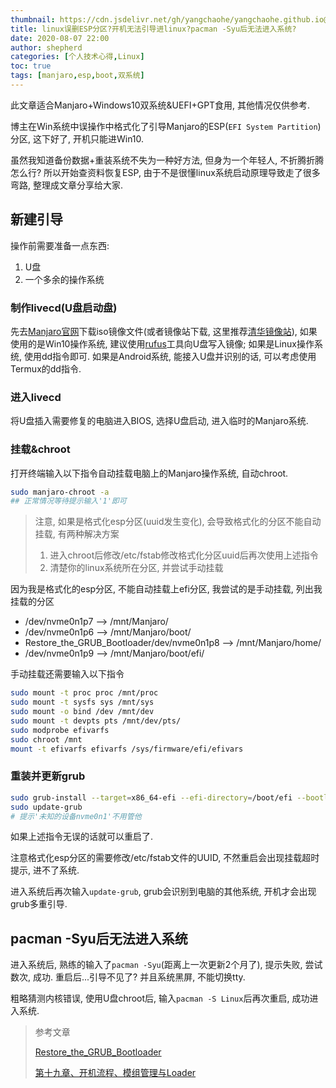 ```yaml
---
thumbnail: https://cdn.jsdelivr.net/gh/yangchaohe/yangchaohe.github.io@static/img/article/thumbnail/manjaro/manjaro-cat.jpg
title: linux误删ESP分区?开机无法引导进linux?pacman -Syu后无法进入系统?
date: 2020-08-07 22:00
author: shepherd
categories: [个人技术心得,Linux]
toc: true
tags: [manjaro,esp,boot,双系统]
---
```


 此文章适合Manjaro+Windows10双系统&UEFI+GPT食用, 其他情况仅供参考.

<!-- more -->

博主在Win系统中误操作中格式化了引导Manjaro的ESP(`EFI System Partition`)分区, 这下好了, 开机只能进Win10.

虽然我知道备份数据+重装系统不失为一种好方法, 但身为一个年轻人, 不折腾折腾怎么行? 所以开始查资料恢复ESP, 由于不是很懂linux系统启动原理导致走了很多弯路, 整理成文章分享给大家. 

<!--文章分为操作部分和理论部分, 如果你想快点恢复ESP分区, [请点击跳转操作部分](##实际操作).-->

## 新建引导

操作前需要准备一点东西:

1. U盘
2. 一个多余的操作系统

### 制作livecd(U盘启动盘)

先去[Manjaro官网](https://manjaro.org/)下载iso镜像文件(或者镜像站下载, 这里推荐[清华镜像站](https://mirrors.tuna.tsinghua.edu.cn/osdn/storage/g/m/ma/manjaro/)), 如果使用的是Win10操作系统, 建议使用[rufus](https://github.com/pbatard/rufus/tree/master/src)工具向U盘写入镜像; 如果是Linux操作系统, 使用dd指令即可. 如果是Android系统, 能接入U盘并识别的话, 可以考虑使用Termux的dd指令.

### 进入livecd

将U盘插入需要修复的电脑进入BIOS, 选择U盘启动, 进入临时的Manjaro系统.

### 挂载&chroot

打开终端输入以下指令自动挂载电脑上的Manjaro操作系统, 自动chroot.

```bash
sudo manjaro-chroot -a
## 正常情况等待提示输入'1'即可
```

> 注意, 如果是格式化esp分区(uuid发生变化), 会导致格式化的分区不能自动挂载, 有两种解决方案
>
> 1. 进入chroot后修改/etc/fstab修改格式化分区uuid后再次使用上述指令
> 2. 清楚你的linux系统所在分区, 并尝试手动挂载

因为我是格式化的esp分区, 不能自动挂载上efi分区, 我尝试的是手动挂载, 列出我挂载的分区

- /dev/nvme0n1p7  --> /mnt/Manjaro/
- /dev/nvme0n1p6 --> /mnt/Manjaro/boot/
- Restore_the_GRUB_Bootloader/dev/nvme0n1p8 --> /mnt/Manjaro/home/
- /dev/nvme0n1p9 --> /mnt/Manjaro/boot/efi/

手动挂载还需要输入以下指令

```bash
sudo mount -t proc proc /mnt/proc
sudo mount -t sysfs sys /mnt/sys
sudo mount -o bind /dev /mnt/dev
sudo mount -t devpts pts /mnt/dev/pts/
sudo modprobe efivarfs
sudo chroot /mnt
mount -t efivarfs efivarfs /sys/firmware/efi/efivars
```

### 重装并更新grub

```bash
sudo grub-install --target=x86_64-efi --efi-directory=/boot/efi --bootloader-id=manjaro --recheck
sudo update-grub
# 提示'未知的设备nvme0n1'不用管他
```

如果上述指令无误的话就可以重启了.

注意格式化esp分区的需要修改/etc/fstab文件的UUID, 不然重启会出现挂载超时提示, 进不了系统.

进入系统后再次输入`update-grub`, grub会识别到电脑的其他系统, 开机才会出现grub多重引导.

## pacman -Syu后无法进入系统

进入系统后, 熟练的输入了`pacman -Syu`(距离上一次更新2个月了), 提示失败, 尝试数次, 成功. 重启后...引导不见了? 并且系统黑屏, 不能切换tty.

粗略猜测内核错误, 使用U盘chroot后, 输入`pacman -S Linux`后再次重启, 成功进入系统. 

> 参考文章
>
> [Restore_the_GRUB_Bootloader](https://wiki.manjaro.org/index.php?title=Restore_the_GRUB_Bootloader)
>
> [第十九章、开机流程、模组管理与Loader](http://linux.vbird.org/linux_basic/0510osloader.php#process_1)

